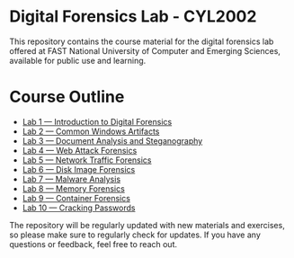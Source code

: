 # Digital Forensics Lab - CYL2002

This repository contains the course material for the digital forensics lab offered at FAST National University of Computer and Emerging Sciences, available for public use and learning.

# Course Outline

- [Lab 1 — Introduction to Digital Forensics](/Lab%201/)
- [Lab 2 — Common Windows Artifacts](/Lab%202/)
- [Lab 3 — Document Analysis and Steganography](/Lab%203/)
- [Lab 4 — Web Attack Forensics](/Lab%204/)
- [Lab 5 — Network Traffic Forensics](/Lab%205/)
- [Lab 6 — Disk Image Forensics](/Lab%206/)
- [Lab 7 — Malware Analysis](/Lab%207/)
- [Lab 8 — Memory Forensics](/Lab%208/)
- [Lab 9 — Container Forensics](/Lab%209/)
- [Lab 10 — Cracking Passwords](/Lab%2010/)

The repository will be regularly updated with new materials and exercises, so please make sure to regularly check for updates. If you have any questions or feedback, feel free to reach out.